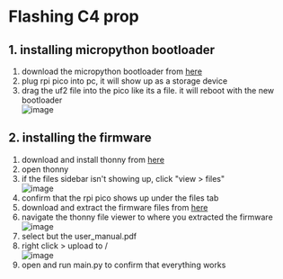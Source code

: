# Flashing C4 prop
## 1. installing micropython bootloader
1. download the micropython bootloader from [here](https://micropython.org/download/rp2-pico/rp2-pico-latest.uf2)
2. plug rpi pico into pc, it will show up as a storage device
3. drag the uf2 file into the pico like its a file. it will reboot with the new bootloader<br>
![image](https://github.com/MindTripStudios/C4-Prop-Firmware/assets/10331479/b4457c55-6ed6-4b3f-836a-99ee2e104a49)


## 2. installing the firmware
1. download and install thonny from [here](https://github.com/thonny/thonny/releases/download/v4.1.4/thonny-4.1.4.exe)
2. open thonny
3. if the files sidebar isn't showing up, click "view > files"<br>
![image](https://github.com/MindTripStudios/C4-Prop-Firmware/assets/10331479/a56b8594-2e6c-4181-9a3c-6752b7b3b51a)
4. confirm that the rpi pico shows up under the files tab
5. download and extract the firmware files from [here](https://github.com/MindTripStudios/C4-Prop-Firmware/archive/refs/heads/main.zip)
6. navigate the thonny file viewer to where you extracted the firmware<br>
![image](https://github.com/MindTripStudios/C4-Prop-Firmware/assets/10331479/e17ffb6f-0541-48e6-ae9e-36cb425ad1fa)
7. select but the user_manual.pdf
8. right click > upload to /<br>
![image](https://github.com/MindTripStudios/C4-Prop-Firmware/assets/10331479/0f8a9771-bbe9-48e6-9cff-91356b1f6c13)
9. open and run main.py to confirm that everything works
